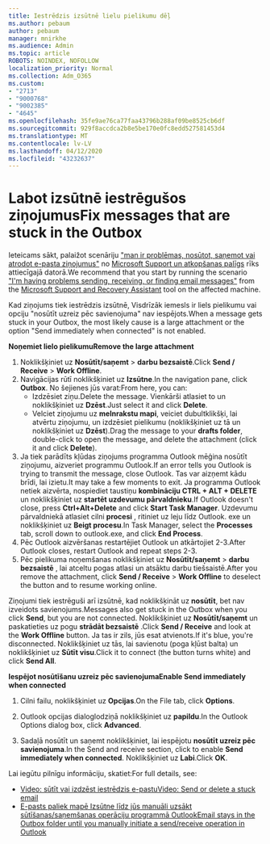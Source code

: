 ```yaml
---
title: Iestrēdzis izsūtnē lielu pielikumu dēļ
ms.author: pebaum
author: pebaum
manager: mnirkhe
ms.audience: Admin
ms.topic: article
ROBOTS: NOINDEX, NOFOLLOW
localization_priority: Normal
ms.collection: Adm_O365
ms.custom:
- "2713"
- "9000768"
- "9002385"
- "4645"
ms.openlocfilehash: 35fe9ae76ca77faa43796b288af09be8525cb6df
ms.sourcegitcommit: 929f8accdca2b8e5be170e0fc8edd527581453d4
ms.translationtype: MT
ms.contentlocale: lv-LV
ms.lasthandoff: 04/12/2020
ms.locfileid: "43232637"
---
```

# <a name="fix-messages-that-are-stuck-in-the-outbox"></a><span data-ttu-id="9e610-102">Labot izsūtnē iestrēgušos ziņojumus</span><span class="sxs-lookup"><span data-stu-id="9e610-102">Fix messages that are stuck in the Outbox</span></span>

<span data-ttu-id="9e610-103">Ieteicams sākt, palaižot scenāriju ["man ir problēmas, nosūtot, saņemot vai atrodot e-pasta ziņojumus"](https://aka.ms/SaRA-OutlookSendReceive) no [Microsoft Support un atkopšanas palīgs](https://diagnostics.office.com/#/) rīks attiecīgajā datorā.</span><span class="sxs-lookup"><span data-stu-id="9e610-103">We recommend that you start by running the scenario ["I'm having problems sending, receiving, or finding email messages"](https://aka.ms/SaRA-OutlookSendReceive) from the [Microsoft Support and Recovery Assistant](https://diagnostics.office.com/#/) tool on the affected machine.</span></span>

<span data-ttu-id="9e610-104">Kad ziņojums tiek iestrēdzis izsūtnē, Visdrīzāk iemesls ir liels pielikumu vai opciju "nosūtīt uzreiz pēc savienojuma" nav iespējots.</span><span class="sxs-lookup"><span data-stu-id="9e610-104">When a message gets stuck in your Outbox, the most likely cause is a large attachment or the option "Send immediately when connected" is not enabled.</span></span>

<span data-ttu-id="9e610-105">**Noņemiet lielo pielikumu**</span><span class="sxs-lookup"><span data-stu-id="9e610-105">**Remove the large attachment**</span></span>

1. <span data-ttu-id="9e610-106">Noklikšķiniet uz **Nosūtīt/saņemt** > **darbu bezsaistē**.</span><span class="sxs-lookup"><span data-stu-id="9e610-106">Click **Send / Receive** > **Work Offline**.</span></span> 
2. <span data-ttu-id="9e610-107">Navigācijas rūtī noklikšķiniet uz **Izsūtne**.</span><span class="sxs-lookup"><span data-stu-id="9e610-107">In the navigation pane, click **Outbox**.</span></span> <span data-ttu-id="9e610-108">No šejienes jūs varat:</span><span class="sxs-lookup"><span data-stu-id="9e610-108">From here, you can:</span></span> 
    - <span data-ttu-id="9e610-109">Izdzēsiet ziņu.</span><span class="sxs-lookup"><span data-stu-id="9e610-109">Delete the message.</span></span> <span data-ttu-id="9e610-110">Vienkārši atlasiet to un noklikšķiniet uz **Dzēst**.</span><span class="sxs-lookup"><span data-stu-id="9e610-110">Just select it and click **Delete**.</span></span>
    - <span data-ttu-id="9e610-111">Velciet ziņojumu uz **melnrakstu mapi**, veiciet dubultklikšķi, lai atvērtu ziņojumu, un izdzēsiet pielikumu (noklikšķiniet uz tā un noklikšķiniet uz **Dzēst**).</span><span class="sxs-lookup"><span data-stu-id="9e610-111">Drag the message to your **drafts folder**, double-click to open the message, and delete the attachment (click it and click **Delete**).</span></span>
3. <span data-ttu-id="9e610-112">Ja tiek parādīts kļūdas ziņojums programma Outlook mēģina nosūtīt ziņojumu, aizveriet programmu Outlook.</span><span class="sxs-lookup"><span data-stu-id="9e610-112">If an error tells you Outlook is trying to transmit the message, close Outlook.</span></span> <span data-ttu-id="9e610-113">Tas var aizņemt kādu brīdi, lai izietu.</span><span class="sxs-lookup"><span data-stu-id="9e610-113">It may take a few moments to exit.</span></span> <span data-ttu-id="9e610-114">Ja programma Outlook netiek aizvērta, nospiediet taustiņu **kombināciju CTRL + ALT + DELETE** un noklikšķiniet uz **startēt uzdevumu pārvaldnieku**.</span><span class="sxs-lookup"><span data-stu-id="9e610-114">If Outlook doesn't close, press **Ctrl+Alt+Delete** and click **Start Task Manager**.</span></span> <span data-ttu-id="9e610-115">Uzdevumu pārvaldniekā atlasiet cilni **procesi** , ritiniet uz leju līdz Outlook. exe un noklikšķiniet uz **Beigt procesu**.</span><span class="sxs-lookup"><span data-stu-id="9e610-115">In Task Manager, select the **Processes** tab, scroll down to outlook.exe, and click **End Process**.</span></span>
4. <span data-ttu-id="9e610-116">Pēc Outlook aizvēršanas restartējiet Outlook un atkārtojiet 2-3.</span><span class="sxs-lookup"><span data-stu-id="9e610-116">After Outlook closes, restart Outlook and repeat steps 2-3.</span></span> 
5. <span data-ttu-id="9e610-117">Pēc pielikuma noņemšanas noklikšķiniet uz **Nosūtīt/saņemt** > **darbu bezsaistē** , lai atceltu pogas atlasi un atsāktu darbu tiešsaistē.</span><span class="sxs-lookup"><span data-stu-id="9e610-117">After you remove the attachment, click **Send / Receive** > **Work Offline** to deselect the button and to resume working online.</span></span> 

<span data-ttu-id="9e610-118">Ziņojumi tiek iestrēguši arī izsūtnē, kad noklikšķināt uz **nosūtīt**, bet nav izveidots savienojums.</span><span class="sxs-lookup"><span data-stu-id="9e610-118">Messages also get stuck in the Outbox when you click **Send**, but you are not connected.</span></span> <span data-ttu-id="9e610-119">Noklikšķiniet uz **Nosūtīt/saņemt** un paskatieties uz pogu **strādāt bezsaistē** .</span><span class="sxs-lookup"><span data-stu-id="9e610-119">Click **Send / Receive** and look at the **Work Offline** button.</span></span> <span data-ttu-id="9e610-120">Ja tas ir zils, jūs esat atvienots.</span><span class="sxs-lookup"><span data-stu-id="9e610-120">If it's blue, you're disconnected.</span></span> <span data-ttu-id="9e610-121">Noklikšķiniet uz tās, lai savienotu (poga kļūst balta) un noklikšķiniet uz **Sūtīt visu**.</span><span class="sxs-lookup"><span data-stu-id="9e610-121">Click it to connect (the button turns white) and click **Send All**.</span></span>
 
<span data-ttu-id="9e610-122">**Iespējot nosūtīšanu uzreiz pēc savienojuma**</span><span class="sxs-lookup"><span data-stu-id="9e610-122">**Enable Send immediately when connected**</span></span>
 
1. <span data-ttu-id="9e610-123">Cilni failu, noklikšķiniet uz **Opcijas**.</span><span class="sxs-lookup"><span data-stu-id="9e610-123">On the File tab, click **Options**.</span></span>

2. <span data-ttu-id="9e610-124">Outlook opcijas dialoglodziņā noklikšķiniet uz **papildu**.</span><span class="sxs-lookup"><span data-stu-id="9e610-124">In the Outlook Options dialog box, click **Advanced**.</span></span>

3. <span data-ttu-id="9e610-125">Sadaļā nosūtīt un saņemt noklikšķiniet, lai iespējotu **nosūtīt uzreiz pēc savienojuma**.</span><span class="sxs-lookup"><span data-stu-id="9e610-125">In the Send and receive section, click to enable **Send immediately when connected**.</span></span> <span data-ttu-id="9e610-126">Noklikšķiniet uz **Labi**.</span><span class="sxs-lookup"><span data-stu-id="9e610-126">Click **OK**.</span></span>
 
<span data-ttu-id="9e610-127">Lai iegūtu pilnīgu informāciju, skatiet:</span><span class="sxs-lookup"><span data-stu-id="9e610-127">For full details, see:</span></span>
- [<span data-ttu-id="9e610-128">Video: sūtīt vai izdzēst iestrēdzis e-pastu</span><span class="sxs-lookup"><span data-stu-id="9e610-128">Video: Send or delete a stuck email</span></span>](https://support.office.com/article/Video-Send-or-delete-an-email-stuck-in-your-outbox-26d5d34a-4e5f-444a-a9e8-44db04a94dec) 
- [<span data-ttu-id="9e610-129">E-pasts paliek mapē Izsūtne līdz jūs manuāli uzsākt sūtīšanas/saņemšanas operāciju programmā Outlook</span><span class="sxs-lookup"><span data-stu-id="9e610-129">Email stays in the Outbox folder until you manually initiate a send/receive operation in Outlook</span></span>](https://support.microsoft.com/help/2797572/email-stays-in-the-outbox-folder-until-you-manually-initiate-a-send-re)
